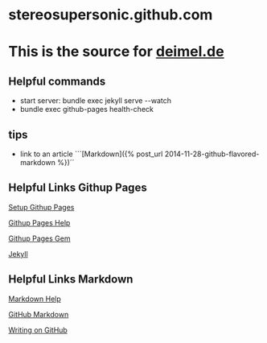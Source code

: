 stereosupersonic.github.com
===========================

# This is the source for [deimel.de](http://deimel.de)

## Helpful commands

* start server: bundle exec jekyll serve --watch
* bundle exec github-pages health-check

## tips

* link to an article ```[Markdown]({% post_url 2014-11-28-github-flavored-markdown %})´´

## Helpful Links Githup Pages
[Setup Githup Pages](https://help.github.com/articles/using-jekyll-with-pages)

[Githup Pages Help](https://help.github.com/categories/github-pages-basics/)

[Githup Pages Gem](https://github.com/github/pages-gem)

[Jekyll](http://github.com/mojombo/jekyll)

## Helpful Links Markdown
[Markdown Help](https://help.github.com/articles/markdown-basics)

[GitHub Markdown](https://help.github.com/articles/github-flavored-markdown)

[Writing on GitHub](https://help.github.com/articles/writing-on-github)

